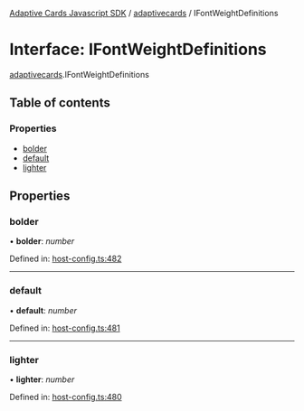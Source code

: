 [Adaptive Cards Javascript SDK](../README.md) / [adaptivecards](../modules/adaptivecards.md) / IFontWeightDefinitions

# Interface: IFontWeightDefinitions

[adaptivecards](../modules/adaptivecards.md).IFontWeightDefinitions

## Table of contents

### Properties

- [bolder](adaptivecards.ifontweightdefinitions.md#bolder)
- [default](adaptivecards.ifontweightdefinitions.md#default)
- [lighter](adaptivecards.ifontweightdefinitions.md#lighter)

## Properties

### bolder

• **bolder**: _number_

Defined in: [host-config.ts:482](https://github.com/microsoft/AdaptiveCards/blob/0938a1f10/source/nodejs/adaptivecards/src/host-config.ts#L482)

---

### default

• **default**: _number_

Defined in: [host-config.ts:481](https://github.com/microsoft/AdaptiveCards/blob/0938a1f10/source/nodejs/adaptivecards/src/host-config.ts#L481)

---

### lighter

• **lighter**: _number_

Defined in: [host-config.ts:480](https://github.com/microsoft/AdaptiveCards/blob/0938a1f10/source/nodejs/adaptivecards/src/host-config.ts#L480)
